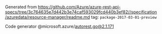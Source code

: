 Generated from https://github.com/Azure/azure-rest-api-specs/tree/3c764635e7d442b3e74caf593029fcd440b3ef82//specification/azuredata/resource-manager/readme.md tag: `package-2017-03-01-preview`

Code generator @microsoft.azure/autorest.go@2.1.171


